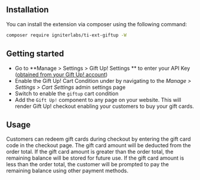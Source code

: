 ## Installation

You can install the extension via composer using the following command:

```bash
composer require igniterlabs/ti-ext-giftup -W
```

## Getting started

- Go to **Manage > Settings > Gift Up! Settings
  ** to enter your API Key ([obtained from your Gift Up! account](https://giftup.com))
- Enable the Gift Up! Cart Condition under by navigating to the _Manage > Settings > Cart Settings_ admin settings page
- Switch to enable the `giftup` cart condition
- Add the `Gift Up!` component to any page on your website. This will render Gift Up! checkout enabling your customers to buy your gift cards.

## Usage

Customers can redeem gift cards during checkout by entering the gift card code in the checkout page. The gift card amount will be deducted from the order total. If the gift card amount is greater than the order total, the remaining balance will be stored for future use. If the gift card amount is less than the order total, the customer will be prompted to pay the remaining balance using other payment methods.

